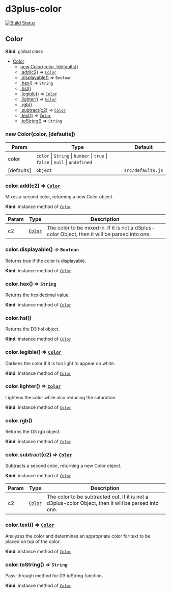 # d3plus-color

[![Build Status](https://travis-ci.org/d3plus/d3plus-color.svg?branch=master)](https://travis-ci.org/d3plus/d3plus-color)

<a name="Color"></a>
## Color
**Kind**: global class  

* [Color](#Color)
  * [new Color(color, [defaults])](#new_Color_new)
  * [.add(c2)](#Color+add) ⇒ <code>[Color](#Color)</code>
  * [.displayable()](#Color+displayable) ⇒ <code>Boolean</code>
  * [.hex()](#Color+hex) ⇒ <code>String</code>
  * [.hsl()](#Color+hsl)
  * [.legible()](#Color+legible) ⇒ <code>[Color](#Color)</code>
  * [.lighter()](#Color+lighter) ⇒ <code>[Color](#Color)</code>
  * [.rgb()](#Color+rgb)
  * [.subtract(c2)](#Color+subtract) ⇒ <code>[Color](#Color)</code>
  * [.text()](#Color+text) ⇒ <code>[Color](#Color)</code>
  * [.toString()](#Color+toString) ⇒ <code>String</code>

<a name="new_Color_new"></a>
### new Color(color, [defaults])

| Param | Type | Default |
| --- | --- | --- |
| color | <code>color</code> &#124; <code>String</code> &#124; <code>Number</code> &#124; <code>true</code> &#124; <code>false</code> &#124; <code>null</code> &#124; <code>undefined</code> |  | 
| [defaults] | <code>object</code> | <code>src/defaults.js</code> | 

<a name="Color+add"></a>
### color.add(c2) ⇒ <code>[Color](#Color)</code>
Mixes a second color, returning a new Color object.

**Kind**: instance method of <code>[Color](#Color)</code>  

| Param | Type | Description |
| --- | --- | --- |
| c2 | <code>[Color](#Color)</code> | The color to be mixed in. If it is not a d3plus-color Object, then it will be parsed into one. |

<a name="Color+displayable"></a>
### color.displayable() ⇒ <code>Boolean</code>
Returns true if the color is displayable.

**Kind**: instance method of <code>[Color](#Color)</code>  
<a name="Color+hex"></a>
### color.hex() ⇒ <code>String</code>
Returns the hexidecimal value.

**Kind**: instance method of <code>[Color](#Color)</code>  
<a name="Color+hsl"></a>
### color.hsl()
Returns the D3 hsl object.

**Kind**: instance method of <code>[Color](#Color)</code>  
<a name="Color+legible"></a>
### color.legible() ⇒ <code>[Color](#Color)</code>
Darkens the color if it is too light to appear on white.

**Kind**: instance method of <code>[Color](#Color)</code>  
<a name="Color+lighter"></a>
### color.lighter() ⇒ <code>[Color](#Color)</code>
Lightens the color while also reducing the saturation.

**Kind**: instance method of <code>[Color](#Color)</code>  
<a name="Color+rgb"></a>
### color.rgb()
Returns the D3 rgb object.

**Kind**: instance method of <code>[Color](#Color)</code>  
<a name="Color+subtract"></a>
### color.subtract(c2) ⇒ <code>[Color](#Color)</code>
Subtracts a second color, returning a new Color object.

**Kind**: instance method of <code>[Color](#Color)</code>  

| Param | Type | Description |
| --- | --- | --- |
| c2 | <code>[Color](#Color)</code> | The color to be subtracted out. If it is not a d3plus-color Object, then it will be parsed into one. |

<a name="Color+text"></a>
### color.text() ⇒ <code>[Color](#Color)</code>
Analyzes the color and determines an appropriate color for text to be placed on top of the color.

**Kind**: instance method of <code>[Color](#Color)</code>  
<a name="Color+toString"></a>
### color.toString() ⇒ <code>String</code>
Pass-through method for D3 toString function.

**Kind**: instance method of <code>[Color](#Color)</code>  
